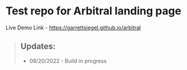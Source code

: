 # Test repo for Arbitral landing page

Live Demo Link - https://garrettsiegel.github.io/arbitral




> ## Updates:
>
> - 08/20/2022 - Build in progress
